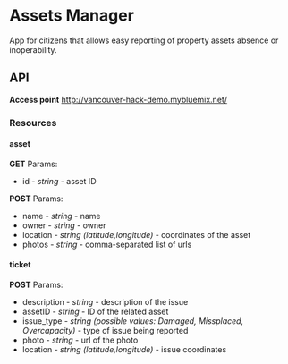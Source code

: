 # Assets Manager

App for citizens that allows easy reporting of property assets absence or inoperability.

## API

**Access point**
http://vancouver-hack-demo.mybluemix.net/

### Resources

#### asset

**GET**
Params:
* id - *string* - asset ID

**POST**
Params:
* name - *string* - name
* owner - *string* - owner
* location - *string (latitude,longitude)* - coordinates of the asset
* photos - *string* - comma-separated list of urls

#### ticket

**POST**
Params:
* description - *string* - description of the issue
* assetID - *string* - ID of the related asset
* issue_type - *string (possible values: Damaged, Missplaced, Overcapacity)* - type of issue being reported
* photo - *string* - url of the photo 
* location - *string (latitude,longitude)* - issue coordinates